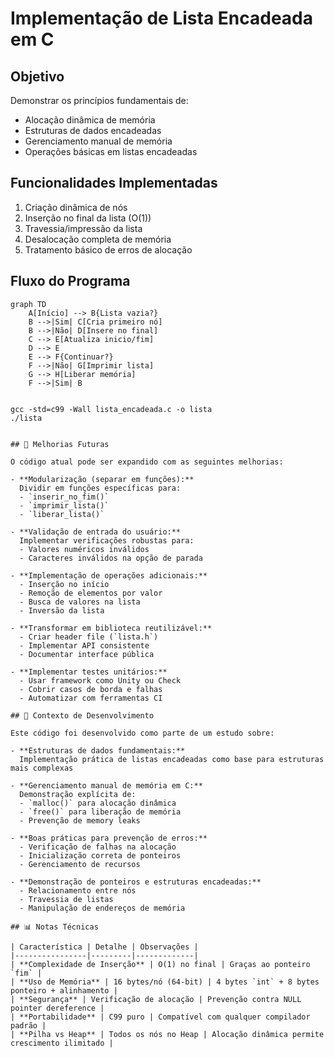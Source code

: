 # Implementação de Lista Encadeada em C

## Objetivo
Demonstrar os princípios fundamentais de:
- Alocação dinâmica de memória
- Estruturas de dados encadeadas
- Gerenciamento manual de memória
- Operações básicas em listas encadeadas

## Funcionalidades Implementadas
1. Criação dinâmica de nós
2. Inserção no final da lista (O(1))
3. Travessia/impressão da lista
4. Desalocação completa de memória
5. Tratamento básico de erros de alocação

## Fluxo do Programa
```mermaid
graph TD
    A[Início] --> B{Lista vazia?}
    B -->|Sim| C[Cria primeiro nó]
    B -->|Não| D[Insere no final]
    C --> E[Atualiza inicio/fim]
    D --> E
    E --> F{Continuar?}
    F -->|Não| G[Imprimir lista]
    G --> H[Liberar memória]
    F -->|Sim| B
	
	
gcc -std=c99 -Wall lista_encadeada.c -o lista
./lista


## 🚀 Melhorias Futuras

O código atual pode ser expandido com as seguintes melhorias:

- **Modularização (separar em funções):**  
  Dividir em funções específicas para:
  - `inserir_no_fim()`
  - `imprimir_lista()`
  - `liberar_lista()`

- **Validação de entrada do usuário:**  
  Implementar verificações robustas para:
  - Valores numéricos inválidos
  - Caracteres inválidos na opção de parada

- **Implementação de operações adicionais:**
  - Inserção no início
  - Remoção de elementos por valor
  - Busca de valores na lista
  - Inversão da lista

- **Transformar em biblioteca reutilizável:**
  - Criar header file (`lista.h`)
  - Implementar API consistente
  - Documentar interface pública

- **Implementar testes unitários:**
  - Usar framework como Unity ou Check
  - Cobrir casos de borda e falhas
  - Automatizar com ferramentas CI

## 🧠 Contexto de Desenvolvimento

Este código foi desenvolvido como parte de um estudo sobre:

- **Estruturas de dados fundamentais:**  
  Implementação prática de listas encadeadas como base para estruturas mais complexas

- **Gerenciamento manual de memória em C:**  
  Demonstração explícita de:
  - `malloc()` para alocação dinâmica
  - `free()` para liberação de memória
  - Prevenção de memory leaks

- **Boas práticas para prevenção de erros:**
  - Verificação de falhas na alocação
  - Inicialização correta de ponteiros
  - Gerenciamento de recursos

- **Demonstração de ponteiros e estruturas encadeadas:**
  - Relacionamento entre nós
  - Travessia de listas
  - Manipulação de endereços de memória

## 📊 Notas Técnicas

| Característica | Detalhe | Observações |
|----------------|---------|-------------|
| **Complexidade de Inserção** | O(1) no final | Graças ao ponteiro `fim` |
| **Uso de Memória** | 16 bytes/nó (64-bit) | 4 bytes `int` + 8 bytes ponteiro + alinhamento |
| **Segurança** | Verificação de alocação | Prevenção contra NULL pointer dereference |
| **Portabilidade** | C99 puro | Compatível com qualquer compilador padrão |
| **Pilha vs Heap** | Todos os nós no Heap | Alocação dinâmica permite crescimento ilimitado |
